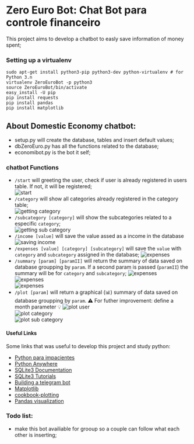 # Zero Euro Bot: Chat Bot para controle financeiro
This project aims to develop a chatbot to easly save information of money spent;

### Setting up a virtualenv
```
sudo apt-get install python3-pip python3-dev python-virtualenv # for Python 3.n
virtualenv ZeroEuroBot -p python3 
source ZeroEuroBot/bin/activate
easy_install -U pip
pip install requests
pip install pandas
pip install matplotlib
```

## About Domestic Economy chatbot:  

* setup.py will create the database, tables and insert default values;  
* dbZeroEuro.py has all the functions related to the database;  
* economibot.py is the bot it self;  

### chatbot Functions
* `/start` will greeting the user, check if user is already registered in users table. If not, it will be registered;  
![start](img/start.png)  
* `/category` will show all categories already registered in the category table;  
![getting category](img/getcategory.png)  
* `/subcategory [category]` will show the subcategories related to a especific `category`;  
![getting sub category](img/getsubcat.png)  
* `/income [value]` will save the value assed as a income in the database
![saving income](img/income.png)  
* `/expenses [value] [category] [subcategory]` will save the `value` with `category` and `subcategory` assigned in the database;
![expenses](img/expenses.png)  
* `/summary [param] [paramII]` will return the summary of data saved on database groupping by `param`. If a second param is passed (`paramII`) the summary will be for `category` and `subcategory`;
![expenses](img/summaryparamuser.png)  
![expenses](img/summarycategory.png)  
![expenses](img/summaryparamII.png)  
* `/plot [param]` will return a graphical (:bar_chart:) summary of data saved on database groupping by `param`. :warning: For futher improvement: define a month parameter :bulb:
![plot user](img/plotuser.png)  
![plot category](img/plotcategory.png)  
![plot sub category](img/plotsubcategory.png)  

#### Useful Links  
Some links that was useful to develop this project and study python:
* [Python para impacientes](http://python-para-impacientes.blogspot.com.ar)
* [Python Anywhere](https://www.pythonanywhere.com)
* [SQLite3 Documentation](https://sqlite.org/docs.html)
* [SQLite3 Tutorials](http://www.sqlitetutorial.net/)
* [Building a telegram bot](https://www.codementor.io/garethdwyer/building-a-telegram-bot-using-python-part-1-goi5fncay)
* [Matplotlib](https://stackoverflow.com/questions/32244019/how-to-rotate-x-axis-tick-labels-in-pandas-barplot)
* [cookbook-plotting](https://pandas.pydata.org/pandas-docs/stable/cookbook.html#cookbook-plotting)
* [Pandas visualization](https://pandas.pydata.org/pandas-docs/stable/visualization.html#visualization-barplot)

### Todo list:
* make this bot availiable for grooup so a couple can follow what each other is inserting;

